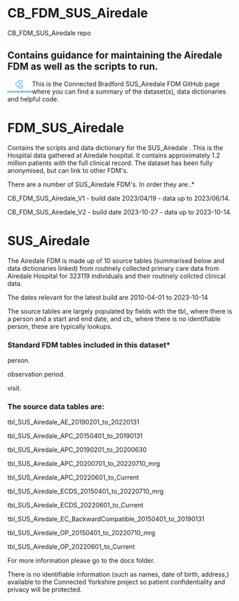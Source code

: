 # CB_FDM_SUS_Airedale
CB_FDM_SUS_Airedale repo

## Contains guidance for maintaining the Airedale FDM as well as the scripts to run.
<a href="https://www.bradfordresearch.nhs.uk/our-research-teams/connected-bradford/">
  <img align="left" alt="ConnectedBradford" width="55px" src="https://github.com/ShoreRob1/Images/blob/main/CB%20logo%201.png?raw=true" />
</a>

This is the Connected Bradford SUS_Airedale FDM  GitHub page where you can find a summary of the dataset(s), data dictionaries and helpful code.

# FDM_SUS_Airedale

Contains the scripts and data dictionary for the SUS_Airedale . This is the Hospital data gathered at Airedale hospital. 
It contains approximately 1.2 million patients with the full clinical record. The dataset has been fully anonymised, but can link to other FDM's.

There are a number of SUS_Airedale FDM's. In order they are:.*

CB_FDM_SUS_Airedale_V1 - build date 2023/04/19 - data up to 2023/06/14.

CB_FDM_SUS_Airedale_V2 - build date 2023-10-27 - data up to 2023-10-14.




# SUS_Airedale 
The Airedale FDM is made up of 10 source tables (summarised below and data dictionaries linked) from routinely collected primary care data from Airedale Hospital for 323119 individuals and their routinely collcted clinical data. 

The dates relevant for the latest build are 2010-04-01 to 2023-10-14

The source tables are largely populated by fields with the tbl_ where there is a person and a start and end date, and cb_ where there is no identifiable person, these are typically lookups.

### Standard FDM tables included in this dataset*
person.

observation period.

visit.

### The source data tables are: 

tbl_SUS_Airedale_AE_20190201_to_20220131

tbl_SUS_Airedale_APC_20150401_to_20190131

tbl_SUS_Airedale_APC_20190201_to_20200630

tbl_SUS_Airedale_APC_20200701_to_20220710_mrg

tbl_SUS_Airedale_APC_20220601_to_Current

tbl_SUS_Airedale_ECDS_20150401_to_20220710_mrg

tbl_SUS_Airedale_ECDS_20220601_to_Current

tbl_SUS_Airedale_EC_BackwardCompatible_20150401_to_20190131

tbl_SUS_Airedale_OP_20150401_to_20220710_mrg

tbl_SUS_Airedale_OP_20220601_to_Current

For more information please go to the docs folder. 

There is no identifiable information (such as names, date of birth, address,) available to the Connected Yorkshire project so patient confidentiality and privacy will be protected.

